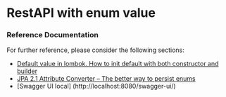 # RestAPI with enum value

### Reference Documentation
For further reference, please consider the following sections:

* [Default value in lombok. How to init default with both constructor and builder](https://stackoverflow.com/a/47884368)
* [JPA 2.1 Attribute Converter – The better way to persist enums](https://thorben-janssen.com/jpa-21-type-converter-better-way-to/)
* [Swagger UI local] (http://localhost:8080/swagger-ui/)
